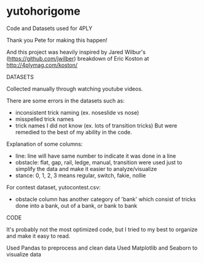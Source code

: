# yutohorigome
Code and Datasets used for 4PLY

Thank you Pete for making this happen!

And this project was heavily inspired by Jared Wilbur's (https://github.com/jwilber) breakdown of Eric Koston at http://4plymag.com/koston/

DATASETS

Collected manually through watching youtube videos.

There are some errors in the datasets such as:
- inconsistent trick naming (ex. noseslide vs nose)
- misspelled trick names
- trick names I did not know (ex. lots of transition tricks)
But were remedied to the best of my ability in the code.

Explanation of some columns: 
- line: line will have same number to indicate it was done in a line
- obstacle: flat, gap, rail, ledge, manual, transition were used just to simplify the data and make it easier to analyze/visualize
- stance: 0, 1, 2, 3 means regular, switch, fakie, nollie

For contest dataset, yutocontest.csv:
- obstacle column has another category of 'bank' which consist of tricks done into a bank, out of a bank, or bank to bank



CODE 

It's probably not the most optimized code, but I tried to my best to organize and make it easy to read. 

Used Pandas to preprocess and clean data
Used Matplotlib and Seaborn to visualize data 
